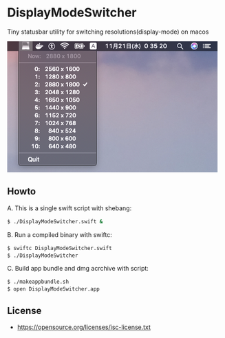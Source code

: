 # DisplayModeSwitcher

Tiny statusbar utility for switching resolutions(display-mode) on macos

![screenshot](screenshot-dms.png)

## Howto

A. This is a single swift script with shebang:

```sh
$ ./DisplayModeSwitcher.swift &
```

B. Run a compiled binary with swiftc:

```sh
$ swiftc DisplayModeSwitcher.swift
$ ./DisplayModeSwitcher
```

C. Build app bundle and dmg acrchive with script:

```sh
$ ./makeappbundle.sh
$ open DisplayModeSwitcher.app
```
## License

- https://opensource.org/licenses/isc-license.txt
